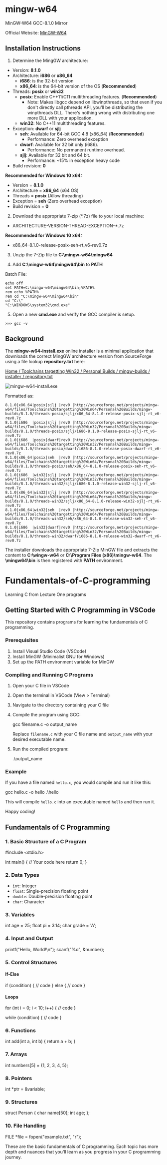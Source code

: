 # mingw-w64
MinGW-W64 GCC-8.1.0 Mirror

Official Website: [MinGW-W64](http://mingw-w64.org/doku.php)

## Installation Instructions

1. Determine the MingGW architecture:
  * Version: **8.1.0**
  * Architecture: **i686** or **x86_64**
    * **i686**: is the 32-bit version
    * **x86_64**: is the 64-bit version of the OS (**Recommended**)
  * Threads: **posix** or **win32**
    * **posix**: Enable C++11/C11 multithreading features. (**Recommended**)
       * Note: Makes libgcc depend on libwinpthreads, so that even if you don't directly call pthreads API, you'll be distributing the winpthreads DLL. There's nothing wrong with distributing one more DLL with your application.
    * **win32**: No C++11 multithreading features.
  * Exception: **dwarf** or **sjlj**
    * **seh**: Available for 64-bit GCC 4.8 (x86_64) (**Recommended**)
      * Performance: Zero overhead exception 
    * **dwarf**: Available for 32 bit only (i686).
      * Performance: No permanent runtime overhead.
    * **sjlj**: Available for 32 bit and 64 bit.
      * Performance: ~15% in exception heavy code
  * Build revision: **0**

**Recommended for Windows 10 x64:**
  * Version = **8.1.0**
  * Architecture = **x86_64** (x64 OS)
  * Threads = **posix** (Allow threading)
  * Exception = **seh** (Zero overhead exception)
  * Build revision = **0**

2. Download the appropriate 7-zip (*.7z) file to your local machine:
  * ARCHITECTURE-VERSION-THREAD-EXCEPTION-*.7z

**Recommended for Windows 10 x64:**
  * x86_64-8.1.0-release-posix-seh-rt_v6-rev0.7z

3. Unzip the 7-Zip file to **C:\mingw-w64\mingw64**

4. Add **C:\mingw-w64\mingw64\bin** to **PATH**

Batch File:

```
echo off
set PATH=C:\mingw-w64\mingw64\bin;%PATH%
rem echo %PATH%
rem cd "C:\mingw-w64\mingw64\bin"
cd "C:\"
"C:\WINDOWS\system32\cmd.exe"
```

5. Open a new **cmd.exe** and verify the GCC compiler is setup.

```
>>> gcc -v
```

## Background

The **mingw-w64-install.exe** online installer is a minimal application that downloads the correct MingGW architecture version from SourceForge using a file lookup **repository.txt** here:

[Home / Toolchains targetting Win32 / Personal Builds / mingw-builds / installer / repository.txt](https://sourceforge.net/projects/mingw-w64/files/Toolchains%20targetting%20Win32/Personal%20Builds/mingw-builds/installer/)

![mingw-w64-install.exe](mingw-w64-install.png)

Formatted as:

```
8.1.0|x86_64|posix|sjlj |rev0 |http://sourceforge.net/projects/mingw-w64/files/Toolchains%20targetting%20Win64/Personal%20Builds/mingw-builds/8.1.0/threads-posix/sjlj/x86_64-8.1.0-release-posix-sjlj-rt_v6-rev0.7z
8.1.0|i686  |posix|sjlj |rev0 |http://sourceforge.net/projects/mingw-w64/files/Toolchains%20targetting%20Win32/Personal%20Builds/mingw-builds/8.1.0/threads-posix/sjlj/i686-8.1.0-release-posix-sjlj-rt_v6-rev0.7z
8.1.0|i686  |posix|dwarf|rev0 |http://sourceforge.net/projects/mingw-w64/files/Toolchains%20targetting%20Win32/Personal%20Builds/mingw-builds/8.1.0/threads-posix/dwarf/i686-8.1.0-release-posix-dwarf-rt_v6-rev0.7z
8.1.0|x86_64|posix|seh  |rev0 |http://sourceforge.net/projects/mingw-w64/files/Toolchains%20targetting%20Win64/Personal%20Builds/mingw-builds/8.1.0/threads-posix/seh/x86_64-8.1.0-release-posix-seh-rt_v6-rev0.7z
8.1.0|i686  |win32|sjlj |rev0 |http://sourceforge.net/projects/mingw-w64/files/Toolchains%20targetting%20Win32/Personal%20Builds/mingw-builds/8.1.0/threads-win32/sjlj/i686-8.1.0-release-win32-sjlj-rt_v6-rev0.7z
8.1.0|x86_64|win32|sjlj |rev0 |http://sourceforge.net/projects/mingw-w64/files/Toolchains%20targetting%20Win64/Personal%20Builds/mingw-builds/8.1.0/threads-win32/sjlj/x86_64-8.1.0-release-win32-sjlj-rt_v6-rev0.7z
8.1.0|x86_64|win32|seh  |rev0 |http://sourceforge.net/projects/mingw-w64/files/Toolchains%20targetting%20Win64/Personal%20Builds/mingw-builds/8.1.0/threads-win32/seh/x86_64-8.1.0-release-win32-seh-rt_v6-rev0.7z
8.1.0|i686  |win32|dwarf|rev0 |http://sourceforge.net/projects/mingw-w64/files/Toolchains%20targetting%20Win32/Personal%20Builds/mingw-builds/8.1.0/threads-win32/dwarf/i686-8.1.0-release-win32-dwarf-rt_v6-rev0.7z
```

The installer downloads the appropriate 7-Zip MinGW file and extracts the content to **C:\wingw-w64** or **C:\Program Files (x86)\mingw-w64**. The **<mingw-w64>\mingw64\bin** is then registered with **PATH** environment.




# Fundamentals-of-C-programming
 Learning C from Lecture One programs


## Getting Started with C Programming in VSCode

This repository contains programs for learning the fundamentals of C programming.

### Prerequisites

1. Install Visual Studio Code (VSCode)
2. Install MinGW (Minimalist GNU for Windows)
3. Set up the PATH environment variable for MinGW

### Compiling and Running C Programs

1. Open your C file in VSCode
2. Open the terminal in VSCode (View > Terminal)
3. Navigate to the directory containing your C file
4. Compile the program using GCC:
   
   gcc filename.c -o output_name
   
   Replace `filename.c` with your C file name and `output_name` with your desired executable name.

5. Run the compiled program:
   
   .\output_name
   

### Example

If you have a file named `hello.c`, you would compile and run it like this:


gcc hello.c -o hello
.\hello


This will compile `hello.c` into an executable named `hello` and then run it.

Happy coding!


## Fundamentals of C Programming

### 1. Basic Structure of a C Program


#include <stdio.h>

int main() {
    // Your code here
    return 0;
}


### 2. Data Types

- `int`: Integer
- `float`: Single-precision floating point
- `double`: Double-precision floating point
- `char`: Character

### 3. Variables


int age = 25;
float pi = 3.14;
char grade = 'A';


### 4. Input and Output


printf("Hello, World!\n");
scanf("%d", &number);


### 5. Control Structures

#### If-Else

if (condition) {
    // code
} else {
    // code
}


#### Loops

for (int i = 0; i < 10; i++) {
    // code
}

while (condition) {
    // code
}


### 6. Functions


int add(int a, int b) {
    return a + b;
}


### 7. Arrays


int numbers[5] = {1, 2, 3, 4, 5};


### 8. Pointers


int *ptr = &variable;


### 9. Structures


struct Person {
    char name[50];
    int age;
};


### 10. File Handling


FILE *file = fopen("example.txt", "r");


These are the basic fundamentals of C programming. Each topic has more depth and nuances that you'll learn as you progress in your C programming journey.
